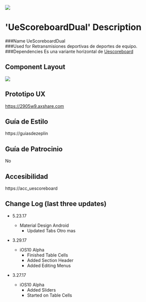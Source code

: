 ![](https://raw.githubusercontent.com/iamkeeler/UXTOOLTIME/master/UXTOOLTIMELOGO.png)

# 'UeScoreboardDual' Description
###Name
UeScoreboardDual<br>
###Used for
Retransmisiones deportivas de deportes de equipo.<br>
###Dependencies
Es una variante horizontal de  [Uescoreboard](https://github.com/Pascalmarin/mytest_repo)


## Component Layout
![](https://github.com/Pascalmarin/mytest_repo/blob/master/u34.png)

## Prototipo UX
https://2905w9.axshare.com

## Guía de Estilo
https://guiasdezeplin

## Guía de Patrocinio
No
## Accesibilidad
https://acc_uescoreboard

## Change Log (last three updates)

-  5.23.17
    + Material Design Android
        * Updated Tabs Otro mas

-  3.29.17
    + iOS10 Alpha
        * Finished Table Cells
        * Added Section Header
        * Added Editing Menus

- 3.27.17
    + iOS10 Alpha
        * Added Sliders
        * Started on Table Cells
